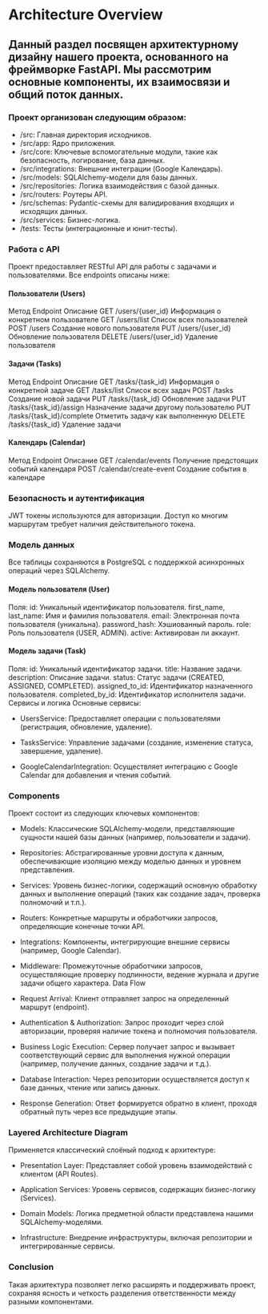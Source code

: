 
# Architecture Overview

## Данный раздел посвящен архитектурному дизайну нашего проекта, основанного на фреймворке FastAPI. Мы рассмотрим основные компоненты, их взаимосвязи и общий поток данных.

### Проект организован следующим образом:

- /src: Главная директория исходников.
- /src/app: Ядро приложения.
- /src/core: Ключевые вспомогательные модули, такие как безопасность, логирование, база данных.
- /src/integrations: Внешние интеграции (Google Календарь).
- /src/models: SQLAlchemy-модели для базы данных.
- /src/repositories: Логика взаимодействия с базой данных.
- /src/routers: Роутеры API.
- /src/schemas: Pydantic-схемы для валидирования входящих и исходящих данных.
- /src/services: Бизнес-логика.
- /tests: Тесты (интеграционные и юнит-тесты).


### Работа с API

Проект предоставляет RESTful API для работы с задачами и пользователями. Все endpoints описаны ниже:

#### Пользователи (Users)
Метод	Endpoint	Описание
GET	/users/{user_id}	Информация о конкретном пользователе
GET	/users/list	Список всех пользователей
POST	/users	Создание нового пользователя
PUT	/users/{user_id}	Обновление пользователя
DELETE	/users/{user_id}	Удаление пользователя

#### Задачи (Tasks)
Метод	Endpoint	Описание
GET	/tasks/{task_id}	Информация о конкретной задаче
GET	/tasks/list	Список всех задач
POST	/tasks	Создание новой задачи
PUT	/tasks/{task_id}	Обновление задачи
PUT	/tasks/{task_id}/assign	Назначение задачи другому пользователю
PUT	/tasks/{task_id}/complete	Отметить задачу как выполненную
DELETE	/tasks/{task_id}	Удаление задачи

#### Календарь (Calendar)
Метод	Endpoint	Описание
GET	/calendar/events	Получение предстоящих событий календаря
POST	/calendar/create-event	Создание события в календаре



### Безопасность и аутентификация
JWT токены используются для авторизации. Доступ ко многим маршрутам требует наличия действительного токена.



### Модель данных
Все таблицы сохраняются в PostgreSQL с поддержкой асинхронных операций через SQLAlchemy.

#### Модель пользователя (User)
Поля:
id: Уникальный идентификатор пользователя.
first_name, last_name: Имя и фамилия пользователя.
email: Электронная почта пользователя (уникальна).
password_hash: Хэшиованный пароль.
role: Роль пользователя (USER, ADMIN).
active: Активирован ли аккаунт.

#### Модель задачи (Task)
Поля:
id: Уникальный идентификатор задачи.
title: Название задачи.
description: Описание задачи.
status: Статус задачи (CREATED, ASSIGNED, COMPLETED).
assigned_to_id: Идентификатор назначенного пользователя.
completed_by_id: Идентификатор исполнителя задачи.
Сервисы и логика
Основные сервисы:

- UsersService: Предоставляет операции с пользователями (регистрация, обновление, удаление).

- TasksService: Управление задачами (создание, изменение статуса, завершение, удаление).

- GoogleCalendarIntegration: Осуществляет интеграцию с Google Calendar для добавления и чтения событий.


### Components

Проект состоит из следующих ключевых компонентов:

- Models: Классические SQLAlchemy-модели, представляющие сущности нашей базы данных (например, пользователи и задачи).

- Repositories: Абстрагированные уровни доступа к данным, обеспечивающие изоляцию между моделью данных и уровнем представления.

- Services: Уровень бизнес-логики, содержащий основную обработку данных и выполнение операций (таких как создание задач, проверка полномочий и т.п.).

- Routers: Конкретные маршруты и обработчики запросов, определяющие конечные точки API.

- Integrations: Компоненты, интегрирующие внешние сервисы (например, Google Calendar).

- Middleware: Промежуточные обработчики запросов, осуществляющие проверку подлинности, ведение журнала и другие задачи общего характера.
Data Flow

- Request Arrival: Клиент отправляет запрос на определенный маршрут (endpoint).

- Authentication & Authorization: Запрос проходит через слой авторизации, проверяя наличие токена и полномочия пользователя.

- Business Logic Execution: Сервер получает запрос и вызывает соответствующий сервис для выполнения нужной операции (например, получение данных, создание задачи и т.д.).

- Database Interaction: Через репозитории осуществляется доступ к базе данных, чтение или запись данных.

- Response Generation: Ответ формируется обратно в клиент, проходя обратный путь через все предыдущие этапы.



### Layered Architecture Diagram
Применяется классический слоёный подход к архитектуре:

- Presentation Layer: Представляет собой уровень взаимодействий с клиентом (API Routes).

- Application Services: Уровень сервисов, содержащих бизнес-логику (Services).

- Domain Models: Логика предметной области представлена нашими SQLAlchemy-моделями.

- Infrastructure: Внедрение инфраструктуры, включая репозитории и интегрированные сервисы.



### Conclusion
Такая архитектура позволяет легко расширять и поддерживать проект, сохраняя ясность и четкость разделения ответственности между разными компонентами.

